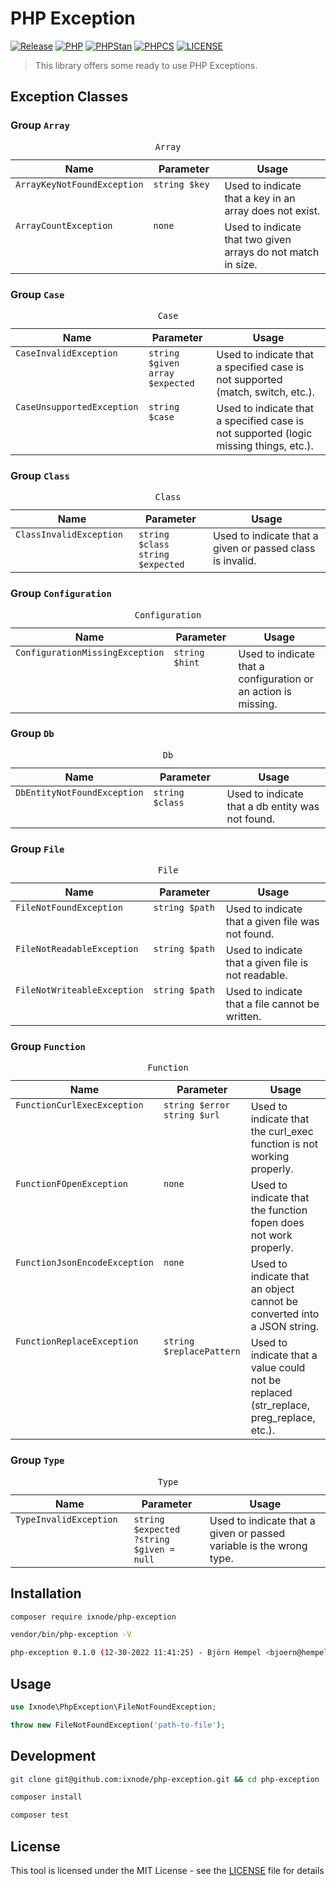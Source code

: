 # PHP Exception

[![Release](https://img.shields.io/github/v/release/ixnode/php-exception)](https://github.com/ixnode/php-exception/releases)
[![PHP](https://img.shields.io/badge/PHP-^8.0-777bb3.svg?logo=php&logoColor=white&labelColor=555555&style=flat)](https://www.php.net/supported-versions.php)
[![PHPStan](https://img.shields.io/badge/PHPStan-Level%20Max-brightgreen.svg?style=flat)](https://phpstan.org/user-guide/rule-levels)
[![PHPCS](https://img.shields.io/badge/PHPCS-PSR12-brightgreen.svg?style=flat)](https://www.php-fig.org/psr/psr-12/)
[![LICENSE](https://img.shields.io/github/license/ixnode/php-exception)](https://github.com/ixnode/php-exception/blob/master/LICENSE)

> This library offers some ready to use PHP Exceptions.

## Exception Classes

### Group `Array`

<table id="group-array">
    <caption><code>Array</code></caption>
    <thead>
        <tr>
            <th><img width="200" height="0"><br>Name</th>
            <th><img width="150" height="0"><br>Parameter</th>
            <th><img width="1" height="0"><br>Usage</th>
        </tr>
    </thead>
    <tbody>
        <tr>
            <td align="left" valign="top"><code>ArrayKeyNotFoundException</code></td>
            <td align="left" valign="top">
                <nobr><code>string $key</code></nobr>
            </td>
            <td align="left" valign="top">Used to indicate that a key in an array does not exist.</td>
        </tr>
        <tr>
            <td align="left" valign="top"><code>ArrayCountException</code></td>
            <td align="left" valign="top">
                <nobr><code>none</code></nobr>
            </td>
            <td align="left" valign="top">Used to indicate that two given arrays do not match in size.</td>
        </tr>
    </tbody>
</table>

### Group `Case`

<table id="group-case">
    <caption><code>Case</code></caption>
    <thead>
        <tr>
            <th><img width="200" height="0"><br>Name</th>
            <th><img width="150" height="0"><br>Parameter</th>
            <th><img width="1" height="0"><br>Usage</th>
        </tr>
    </thead>
    <tbody>
        <tr>
            <td align="left" valign="top"><code>CaseInvalidException</code></td>
            <td align="left" valign="top">
                <nobr><code>string $given</code></nobr><br><nobr><code>array $expected</code></nobr>
            </td>
            <td align="left" valign="top">Used to indicate that a specified case is not supported (match, switch, etc.).</td>
        </tr>
        <tr>
            <td align="left" valign="top"><code>CaseUnsupportedException</code></td>
            <td align="left" valign="top">
                <nobr><code>string $case</code></nobr>
            </td>
            <td align="left" valign="top">Used to indicate that a specified case is not supported (logic
missing things, etc.).</td>
        </tr>
    </tbody>
</table>

### Group `Class`

<table id="group-class">
    <caption><code>Class</code></caption>
    <thead>
        <tr>
            <th><img width="200" height="0"><br>Name</th>
            <th><img width="150" height="0"><br>Parameter</th>
            <th><img width="1" height="0"><br>Usage</th>
        </tr>
    </thead>
    <tbody>
        <tr>
            <td align="left" valign="top"><code>ClassInvalidException</code></td>
            <td align="left" valign="top"><nobr><code>string $class</code></nobr><br><nobr><code>string $expected</code></nobr></td>
            <td align="left" valign="top">Used to indicate that a given or passed class is invalid.</td>
        </tr>
    </tbody>
</table>

### Group `Configuration`

<table id="group-configuration">
    <caption><code>Configuration</code></caption>
    <thead>
        <tr>
            <th><img width="200" height="0"><br>Name</th>
            <th><img width="150" height="0"><br>Parameter</th>
            <th><img width="1" height="0"><br>Usage</th>
        </tr>
    </thead>
    <tbody>
        <tr>
            <td align="left" valign="top"><code>ConfigurationMissingException</code></td>
            <td align="left" valign="top"><nobr><code>string $hint</code></nobr></td>
            <td align="left" valign="top">Used to indicate that a configuration or an action is missing.</td>
        </tr>
    </tbody>
</table>

### Group `Db`

<table id="group-db">
    <caption><code>Db</code></caption>
    <thead>
        <tr>
            <th><img width="200" height="0"><br>Name</th>
            <th><img width="150" height="0"><br>Parameter</th>
            <th><img width="1" height="0"><br>Usage</th>
        </tr>
    </thead>
    <tbody>
        <tr>
            <td align="left" valign="top"><code>DbEntityNotFoundException</code></td>
            <td align="left" valign="top"><nobr><code>string $class</code></nobr></td>
            <td align="left" valign="top">Used to indicate that a db entity was not found.</td>
        </tr>
    </tbody>
</table>

### Group `File`

<table id="group-file">
    <caption><code>File</code></caption>
    <thead>
        <tr>
            <th><img width="200" height="0"><br>Name</th>
            <th><img width="150" height="0"><br>Parameter</th>
            <th><img width="1" height="0"><br>Usage</th>
        </tr>
    </thead>
    <tbody>
        <tr>
            <td align="left" valign="top"><code>FileNotFoundException</code></td>
            <td align="left" valign="top"><nobr><code>string $path</code></nobr></td>
            <td align="left" valign="top">Used to indicate that a given file was not found.</td>
        </tr>
        <tr>
            <td align="left" valign="top"><code>FileNotReadableException</code></td>
            <td align="left" valign="top"><nobr><code>string $path</code></nobr></td>
            <td align="left" valign="top">Used to indicate that a given file is not readable.</td>
        </tr>
        <tr>
            <td align="left" valign="top"><code>FileNotWriteableException</code></td>
            <td align="left" valign="top"><nobr><code>string $path</code></nobr></td>
            <td align="left" valign="top">Used to indicate that a file cannot be written.</td>
        </tr>
    </tbody>
</table>

### Group `Function`

<table id="group-function">
    <caption><code>Function</code></caption>
    <thead>
        <tr>
            <th><img width="200" height="0"><br>Name</th>
            <th><img width="150" height="0"><br>Parameter</th>
            <th><img width="1" height="0"><br>Usage</th>
        </tr>
    </thead>
    <tbody>
        <tr>
            <td align="left" valign="top"><code>FunctionCurlExecException</code></td>
            <td align="left" valign="top"><nobr><code>string $error</code></nobr><br><nobr><code>string $url</code></nobr></td>
            <td align="left" valign="top">Used to indicate that the curl_exec function is not working properly.</td>
        </tr>
        <tr>
            <td align="left" valign="top"><code>FunctionFOpenException</code></td>
            <td align="left" valign="top"><nobr><code>none</code></nobr></td>
            <td align="left" valign="top">Used to indicate that the function fopen does not work properly.</td>
        </tr>
        <tr>
            <td align="left" valign="top"><code>FunctionJsonEncodeException</code></td>
            <td align="left" valign="top"><nobr><code>none</code></nobr></td>
            <td align="left" valign="top">Used to indicate that an object cannot be converted into a JSON string.</td>
        </tr>
        <tr>
            <td align="left" valign="top"><code>FunctionReplaceException</code></td>
            <td align="left" valign="top"><nobr><code>string $replacePattern</code></nobr></td>
            <td align="left" valign="top">Used to indicate that a value could not be replaced (str_replace, preg_replace, etc.).</td>
        </tr>
    </tbody>
</table>

### Group `Type`

<table id="group-type">
    <caption><code>Type</code></caption>
    <thead>
        <tr>
            <th><img width="200" height="0"><br>Name</th>
            <th><img width="150" height="0"><br>Parameter</th>
            <th><img width="1" height="0"><br>Usage</th>
        </tr>
    </thead>
    <tbody>
        <tr>
            <td align="left" valign="top"><code>TypeInvalidException</code></td>
            <td align="left" valign="top"><nobr><code>string $expected</code></nobr><br><nobr><code>?string $given = null</code></nobr></td>
            <td align="left" valign="top">Used to indicate that a given or passed variable is the wrong type.</td>
        </tr>
    </tbody>
</table>

## Installation

```bash
composer require ixnode/php-exception
```

```bash
vendor/bin/php-exception -V
```

```bash
php-exception 0.1.0 (12-30-2022 11:41:25) - Björn Hempel <bjoern@hempel.li>
```

## Usage

```php
use Ixnode\PhpException\FileNotFoundException;
```

```php
throw new FileNotFoundException('path-to-file');
```

## Development

```bash
git clone git@github.com:ixnode/php-exception.git && cd php-exception
```

```bash
composer install
```

```bash
composer test
```

## License

This tool is licensed under the MIT License - see the [LICENSE](/LICENSE) file for details
